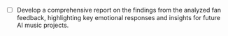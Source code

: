 - [ ] Develop a comprehensive report on the findings from the analyzed fan feedback, highlighting key emotional responses and insights for future AI music projects.